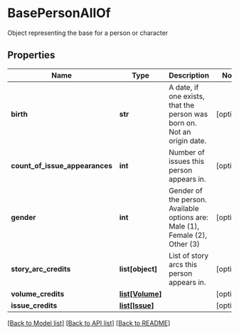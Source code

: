 # BasePersonAllOf

Object representing the base for a person or character
## Properties
Name | Type | Description | Notes
------------ | ------------- | ------------- | -------------
**birth** | **str** | A date, if one exists, that the person was born on. Not an origin date. | [optional] 
**count_of_issue_appearances** | **int** | Number of issues this person appears in. | [optional] 
**gender** | **int** | Gender of the person. Available options are: Male (1), Female (2), Other (3) | [optional] 
**story_arc_credits** | **list[object]** | List of story arcs this person appears in. | [optional] 
**volume_credits** | [**list[Volume]**](Volume.md) |  | [optional] 
**issue_credits** | [**list[Issue]**](Issue.md) |  | [optional] 

[[Back to Model list]](../README.md#documentation-for-models) [[Back to API list]](../README.md#documentation-for-api-endpoints) [[Back to README]](../README.md)


